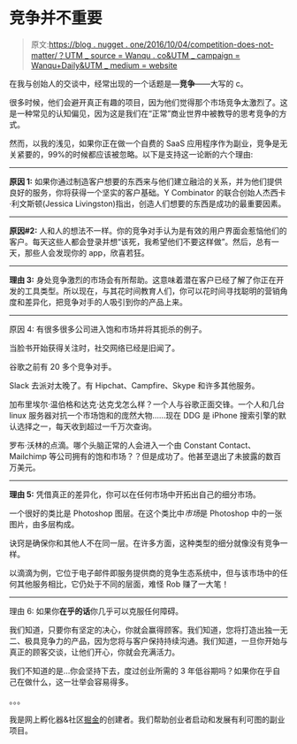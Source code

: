 # 竞争并不重要

> 原文:[https://blog . nugget . one/2016/10/04/competition-does-not-matter/？UTM _ source = Wanqu . co&UTM _ campaign = Wanqu+Daily&UTM _ medium = website](https://blog.nugget.one/2016/10/04/competition-does-not-matter/?utm_source=wanqu.co&utm_campaign=Wanqu+Daily&utm_medium=website)

在我与创始人的交谈中，经常出现的一个话题是—**竞争**——大写的 c。

很多时候，他们会避开真正有趣的项目，因为他们觉得那个市场竞争太激烈了。这是一种常见的认知偏见，因为这是我们在“正常”商业世界中被教导的思考竞争的方式。

然而，以我的浅见，如果你正在做一个自费的 SaaS 应用程序作为副业，竞争是无关紧要的，99%的时候都应该被忽略。以下是支持这一论断的六个理由:

* * *

**原因 1:** 如果你通过制造客户想要的东西来与他们建立融洽的关系，并为他们提供良好的服务，你将获得一个坚实的客户基础。Y Combinator 的联合创始人杰西卡·利文斯顿(Jessica Livingston)指出，创造人们想要的东西是成功的最重要因素。

* * *

**原因#2:** 人和人的想法不一样。你的竞争对手认为是有效的用户界面会惹恼他们的客户。每天这些人都会登录并想“该死，我希望他们不要这样做”。然后，总有一天，那些人会发现你的 app，欣喜若狂。

* * *

**理由 3:** 身处竞争激烈的市场会有所帮助。这意味着潜在客户已经了解了你正在开发的工具类型。所以现在，与其花时间教育人们，你可以花时间寻找聪明的营销角度和差异化，把竞争对手的人吸引到你的产品上来。

* * *

原因 4: 有很多很多公司进入饱和市场并将其扼杀的例子。

当脸书开始获得关注时，社交网络已经是旧闻了。

谷歌之前有 20 多个竞争对手。

Slack 去派对太晚了。有 Hipchat、Campfire、Skype 和许多其他服务。

加布里埃尔·温伯格和达克·达克戈怎么样？一个人与谷歌正面交锋。一个人和几台 linux 服务器对抗一个市场饱和的庞然大物……现在 DDG 是 iPhone 搜索引擎的默认选择之一，每天收到超过一千万次查询。

罗布·沃林的点滴。哪个头脑正常的人会进入一个由 Constant Contact、Mailchimp 等公司拥有的饱和市场？？但是成功了。他甚至退出了未披露的数百万美元。

* * *

**理由 5:** 凭借真正的差异化，你可以在任何市场中开拓出自己的细分市场。

一个很好的类比是 Photoshop 图层。在这个类比中*市场*是 Photoshop 中的一张图片，由多层构成。

诀窍是确保你和其他人不在同一层。在许多方面，这种类型的细分就像没有竞争一样。

以滴滴为例，它位于电子邮件即服务提供商的竞争生态系统中，但与该市场中的任何其他服务相比，它仍处于不同的层面，难怪 Rob 赚了一大笔！

* * *

理由 6: 如果你**在乎的话**你几乎可以克服任何障碍。

我们知道，只要你有坚定的决心，你就会赢得顾客。我们知道，您将打造出独一无二、极具竞争力的产品，因为您将与客户保持持续沟通。我们知道，一旦你开始与真正的顾客交谈，让他们开心，你就会充满活力。

我们不知道的是…你会坚持下去，度过创业所需的 3 年低谷期吗？如果你在乎自己在做什么，这一壮举会容易得多。

。。。

我是网上孵化器&社区[掘金](https://nugget.one)的创建者。我们帮助创业者启动和发展有利可图的副业项目。